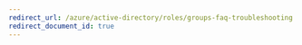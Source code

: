 ```yaml
---
redirect_url: /azure/active-directory/roles/groups-faq-troubleshooting
redirect_document_id: true
---
```

